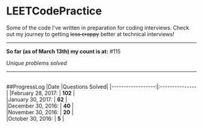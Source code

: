 # LEETCodePractice
Some of the code I've written in preparation for coding interviews. Check out my journey to getting ~~less crappy~~ better at technical interviews!

___

**So far (as of March 13th) my count is at:**
#115

*Unique problems solved*

___
   
##ProgressLog
|Date               |Questions Solved|
|------------------:|:---------------|
|February 28, 2017: |  **102**       |  
|January 30, 2017:  |  **62**        |   
|December 30, 2016: |  **40**        |  
|November 30, 2016: |  **20**        |   
|October 30, 2016:  |  **5**         |  
